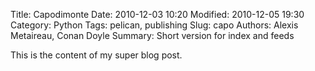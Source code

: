 Title: Capodimonte
Date: 2010-12-03 10:20
Modified: 2010-12-05 19:30
Category: Python
Tags: pelican, publishing
Slug: capo
Authors: Alexis Metaireau, Conan Doyle
Summary: Short version for index and feeds

This is the content of my super blog post.
